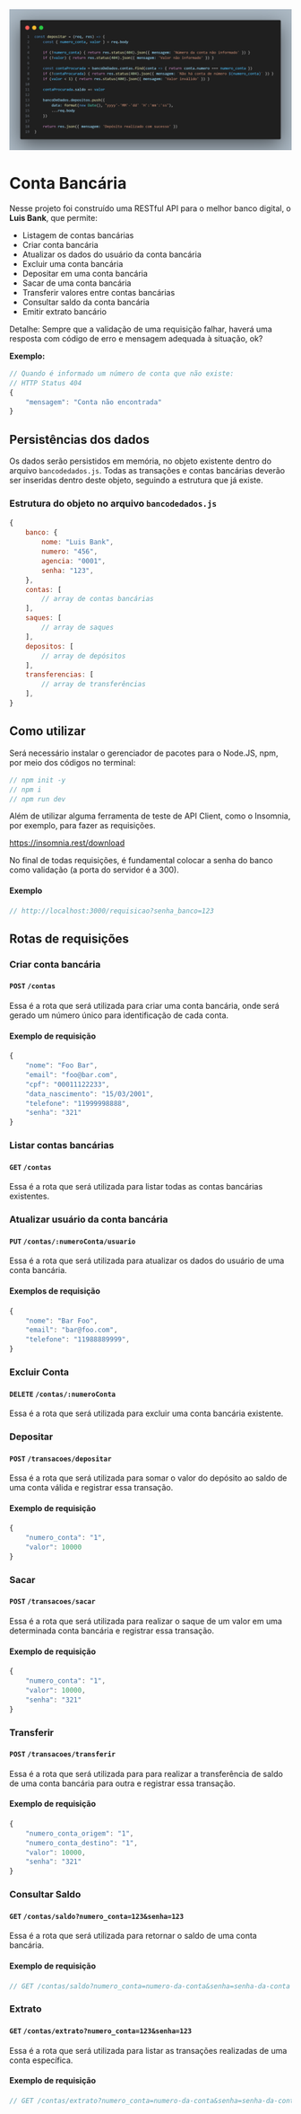 <img src="./assets/code.png">

# Conta Bancária

Nesse projeto foi construído uma RESTful API para o melhor banco digital, o **Luis Bank**, que permite:
-   Listagem de contas bancárias
-   Criar conta bancária
-   Atualizar os dados do usuário da conta bancária
-   Excluir uma conta bancária
-   Depositar em uma conta bancária
-   Sacar de uma conta bancária
-   Transferir valores entre contas bancárias
-   Consultar saldo da conta bancária
-   Emitir extrato bancário

Detalhe: Sempre que a validação de uma requisição falhar, haverá uma resposta com código de erro e mensagem adequada à situação, ok?

**Exemplo:**

```javascript
// Quando é informado um número de conta que não existe:
// HTTP Status 404
{
    "mensagem": "Conta não encontrada"
}
```
## **Persistências dos dados**

Os dados serão persistidos em memória, no objeto existente dentro do arquivo `bancodedados.js`. Todas as transações e contas bancárias deverão ser inseridas dentro deste objeto, seguindo a estrutura que já existe.

### **Estrutura do objeto no arquivo `bancodedados.js`**

```javascript
{
    banco: {
        nome: "Luis Bank",
        numero: "456",
        agencia: "0001",
        senha: "123",
    },
    contas: [
        // array de contas bancárias
    ],
    saques: [
        // array de saques
    ],
    depositos: [
        // array de depósitos
    ],
    transferencias: [
        // array de transferências
    ],
}
```
## **Como utilizar** 

Será necessário instalar o gerenciador de pacotes para o Node.JS, npm, por meio dos códigos no terminal:

```javascript
// npm init -y
// npm i
// npm run dev
```
Além de utilizar alguma ferramenta de teste de API Client, como o Insomnia, por exemplo, para fazer as requisições.

https://insomnia.rest/download 

No final de todas requisições, é fundamental colocar a senha do banco como validação (a porta do servidor é a 300).

#### **Exemplo**
```javascript
// http://localhost:3000/requisicao?senha_banco=123
```
## **Rotas de requisições**

### **Criar conta bancária**

#### `POST` `/contas`

Essa é a rota que será utilizada para criar uma conta bancária, onde será gerado um número único para identificação de cada conta.

#### **Exemplo de requisição**

```javascript
{
    "nome": "Foo Bar",
    "email": "foo@bar.com",
    "cpf": "00011122233",
    "data_nascimento": "15/03/2001",
    "telefone": "11999998888",
    "senha": "321"
}
```

### **Listar contas bancárias**

#### `GET` `/contas`

Essa é a rota que será utilizada para listar todas as contas bancárias existentes.


### **Atualizar usuário da conta bancária**

#### `PUT` `/contas/:numeroConta/usuario`

Essa é a rota que será utilizada para atualizar os dados do usuário de uma conta bancária.

#### **Exemplos de requisição**

```javascript
{
    "nome": "Bar Foo",
    "email": "bar@foo.com",
    "telefone": "11988889999",
}
```

### **Excluir Conta**

#### `DELETE` `/contas/:numeroConta`

Essa é a rota que será utilizada para excluir uma conta bancária existente.


### **Depositar**

#### `POST` `/transacoes/depositar`

Essa é a rota que será utilizada para somar o valor do depósito ao saldo de uma conta válida e registrar essa transação.

#### **Exemplo de requisição**

```javascript
{
    "numero_conta": "1",
    "valor": 10000
}
```

### **Sacar**

#### `POST` `/transacoes/sacar`

Essa é a rota que será utilizada para realizar o saque de um valor em uma determinada conta bancária e registrar essa transação.

#### **Exemplo de requisição**

```javascript
{
    "numero_conta": "1",
    "valor": 10000,
    "senha": "321"
}
```

### **Transferir**

#### `POST` `/transacoes/transferir`

Essa é a rota que será utilizada para  para realizar a transferência de saldo de uma conta bancária para outra e registrar essa transação.

#### **Exemplo de requisição**

```javascript
{
    "numero_conta_origem": "1",
    "numero_conta_destino": "1",
    "valor": 10000,
    "senha": "321"
}
```

### **Consultar Saldo**

#### `GET` `/contas/saldo?numero_conta=123&senha=123`

Essa é a rota que será utilizada para retornar o saldo de uma conta bancária.

#### **Exemplo de requisição**

```javascript
// GET /contas/saldo?numero_conta=numero-da-conta&senha=senha-da-conta
```

### Extrato

#### `GET` `/contas/extrato?numero_conta=123&senha=123`

Essa é a rota que será utilizada para  listar as transações realizadas de uma conta específica.

#### **Exemplo de requisição**

```javascript
// GET /contas/extrato?numero_conta=numero-da-conta&senha=senha-da-conta
```

